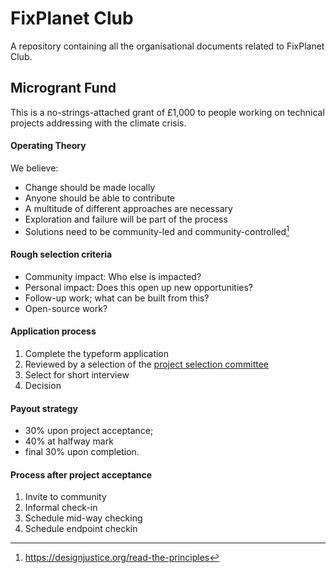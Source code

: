 # FixPlanet Club

A repository containing all the organisational documents related to FixPlanet Club.

## Microgrant Fund

This is a no-strings-attached grant of £1,000 to people working on technical projects addressing with the climate crisis.

#### Operating Theory

We believe:

- Change should be made locally
- Anyone should be able to contribute
- A multitude of different approaches are necessary
- Exploration and failure will be part of the process
- Solutions need to be community-led and community-controlled[^community]


[^community]: [^community]: https://designjustice.org/read-the-principles


#### Rough selection criteria

- Community impact: Who else is impacted?
- Personal impact: Does this open up new opportunities?
- Follow-up work; what can be built from this?
- Open-source work?

#### Application process

1. Complete the typeform application
2. Reviewed by a selection of the [project selection committee](./committee.md)
3. Select for short interview
4. Decision

#### Payout strategy

- 30% upon project acceptance;
- 40% at halfway mark
- final 30% upon completion.

#### Process after project acceptance

1. Invite to community
2. Informal check-in
3. Schedule mid-way checking
4. Schedule endpoint checkin
